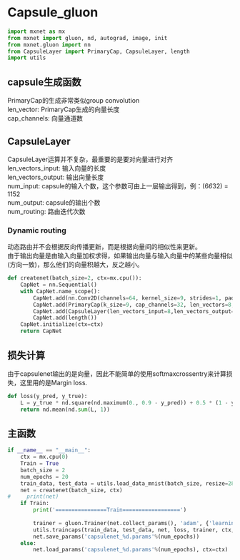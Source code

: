 # Capsule_gluon


```python
import mxnet as mx
from mxnet import gluon, nd, autograd, image, init
from mxnet.gluon import nn
from CapsuleLayer import PrimaryCap, CapsuleLayer, length
import utils
```

## capsule生成函数
 PrimaryCap的生成非常类似group convolution  
 len_vector: PrimaryCap生成的向量长度  
 cap_channels: 向量通道数  
## CapsuleLayer
CapsuleLayer运算并不复杂，最重要的是要对向量进行对齐  
len_vectors_input: 输入向量的长度  
len_vectors_output: 输出向量长度  
num_input: capsule的输入个数，这个参数可由上一层输出得到，例：(6*6*32) = 1152  
num_output: capsule的输出个数  
num_routing: 路由迭代次数  
### Dynamic routing
动态路由并不会根据反向传播更新，而是根据向量间的相似性来更新。  
由于输出向量是由输入向量加权求得，如果输出向量与输入向量中的某些向量相似(方向一致)，那么他们的向量积越大，反之越小。  


```python
def createnet(batch_size=2, ctx=mx.cpu()):
    CapNet = nn.Sequential()
    with CapNet.name_scope():
        CapNet.add(nn.Conv2D(channels=64, kernel_size=9, strides=1, padding=(0,0), activation='relu'))
        CapNet.add(PrimaryCap(k_size=9, cap_channels=32, len_vectors=8, strides=2))
        CapNet.add(CapsuleLayer(len_vectors_input=8,len_vectors_output=16,batch_size=batch_size, num_input=1152, num_output=10, num_routing=3))
        CapNet.add(length())
    CapNet.initialize(ctx=ctx)
    return CapNet
```

## 损失计算
由于capsulenet输出的是向量，因此不能简单的使用softmaxcrossentry来计算损失，这里用的是Margin loss.


```python
def loss(y_pred, y_true):
    L = y_true * nd.square(nd.maximum(0., 0.9 - y_pred)) + 0.5 * (1 - y_true) * nd.square(nd.maximum(0., y_pred - 0.1))
    return nd.mean(nd.sum(L, 1))
```

## 主函数


```python
if __name__ == "__main__":
    ctx = mx.cpu(0)
    Train = True
    batch_size = 2
    num_epochs = 20
    train_data, test_data = utils.load_data_mnist(batch_size, resize=28)
    net = createnet(batch_size, ctx)
#     print(net)
    if Train:
        print('================Train==================')
        
        trainer = gluon.Trainer(net.collect_params(), 'adam', {'learning_rate': 0.01})
        utils.traincaps(train_data, test_data, net, loss, trainer, ctx, num_epochs, print_batches=100)
        net.save_params('capsulenet_%d.params'%(num_epochs))
    else:
        net.load_params('capsulenet_%d.params'%(num_epochs), ctx=ctx)
```


```python

```
